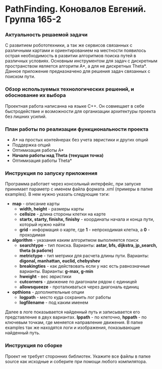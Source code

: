 # PathFinding. Коновалов Евгений. Группа 165-2

### Актуальность решаемой задачи 
С развитием робототехники, а так же сервисов связанных с различными картами и ориентированием на местности появилось острая необходимость в развитии алгоритмов поиска путей в различных условиях. Основным инструментом для задач с дискретным пространством является алгоритм A*, а для не дискретных Theta*. Данное приложение предназначено для решения задач связанных с поиском пути.
### Обзор используемых технологических решений, и обоснование их выбора
Проектная работа написанна на языке C++. Он совмещает в себе быстродействие и возможности для организации архитектуры проекта без лишних усилий. 
### План работы по реализации функциональности проекта
* A* на простых контейнерах без учета эвристики и других опций
* Поддержка опций
* Оптимизация работы A*
* **Начало работы над Theta** **(текущая точка)**
* Оптимизация работы Theta*

### Инструкция по запуску приложения
Программа работает через консольный интерфейс, при запуске принимает параметр с именем файла формата .xml (примеры в папке examples). В нем нужно указать следующие тэги:
* __map__ - описание карты
    * __width, height__ - размеры карты
    * __cellsize__ - длина стороны клетки на карте
    * __startx, starty, finishx, finishy__ - координаты начала и конца пути, который нужно найти
    * __grid__ - информация о карте, где __1__ - непроходимая клетка, а __0__ - проходимая
* __algorithm__ - указания каким алгоритмом выполняется поиск
    *  __searchtype__ - тип поиска. Варианты: __astar, bfs, dijkstra, jp_search, theta (в работе)__
    *  __metrictype__ - тип метрики для расчета длины пути. Варианты: __digonal, manhattan, euclid, chebyshev__
    *  __breakingties__ - как действовать если у нас есть равнозначные варианты. Варианты: __g-max, g-min__
    *  __hweight__ - вес эвристики
    * __cutcorners__ - движение по диагонали рядом с единицей
    * __allowsqueeze__ - проталкиваться через диагональ единиц
* __opthions__ - дополнительные опции
    *   __logpath__ - место куда сохранить лог работы
    *   __logfilename__ - под каким именем

Далее в логе показывается найденный путь и записывается его представление в двух вариантах. __lppath__ - по клеточно, __hppath__ - по ключевым точкам, где меняется направление движения. В папке examples так же находятся логи и изображения, показывающие найденный путь.
### Инструкция по сборке
Проект не требует сторонних библиотек. Укажите все файлы в папке source как исходные и соберите при помощи любого компилятора.
